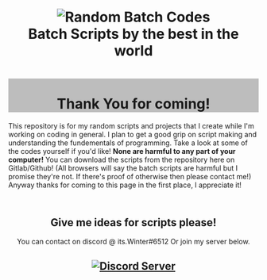 <!DOCTYPE html>
<h1 align="center">
      <br>
      <img src="https://www.filecluster.com/howto/wp-content/uploads/2016/02/CMD-Windows-10.png" alt="Random Batch Codes">
      <br>
      Batch Scripts by the best in the world
      <br>
</h1>
<h1 align="center" style="background-color:#bdbdbd">
      <br>
      Thank You for coming!
</h1>
  
This repository is for my random scripts and projects that I create while I'm working on coding in general.
I plan to get a good grip on script making and understanding the fundementals of programming.
Take a look at some of the codes yourself if you'd like! **None are harmful to any part of your computer!**
You can download the scripts from the repository here on Gitlab/Github! (All browsers will say the batch scripts are harmful but I promise they're not. If there's proof of otherwise then please contact me!)
Anyway thanks for coming to this page in the 
first place, I appreciate it!

<h2 align="center">
      <br>
      Give me ideas for scripts please!
</h2>
<p align="center">
      You can contact on discord @ its.Winter#6512 
      Or join my server below.
</p>
<h2 align="center">
      <a href="https://discord.gg/x58UEjb">
            <img src="https://discordapp.com/api/guilds/399500360877867018/widget.png?style=banner2" alt="Discord Server">
      </a>
</h2>
